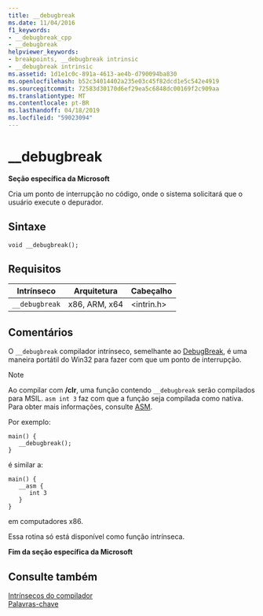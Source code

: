 ```yaml
---
title: __debugbreak
ms.date: 11/04/2016
f1_keywords:
- __debugbreak_cpp
- __debugbreak
helpviewer_keywords:
- breakpoints, __debugbreak intrinsic
- __debugbreak intrinsic
ms.assetid: 1d1e1c0c-891a-4613-ae4b-d790094ba830
ms.openlocfilehash: b52c34014402a235e03c45f82dcd1e5c542e4919
ms.sourcegitcommit: 72583d30170d6ef29ea5c6848dc00169f2c909aa
ms.translationtype: MT
ms.contentlocale: pt-BR
ms.lasthandoff: 04/18/2019
ms.locfileid: "59023094"
---
```

# <a name="debugbreak"></a>__debugbreak

**Seção específica da Microsoft**

Cria um ponto de interrupção no código, onde o sistema solicitará que o usuário execute o depurador.

## <a name="syntax"></a>Sintaxe

```
void __debugbreak();
```

## <a name="requirements"></a>Requisitos

|Intrínseco|Arquitetura|Cabeçalho|
|---------------|------------------|------------|
|`__debugbreak`|x86, ARM, x64|\<intrin.h>|

## <a name="remarks"></a>Comentários

O `__debugbreak` compilador intrínseco, semelhante ao [DebugBreak](https://msdn.microsoft.com/library/windows/desktop/ms679297.aspx), é uma maneira portátil do Win32 para fazer com que um ponto de interrupção.

> [!NOTE]
>  Ao compilar com **/clr**, uma função contendo `__debugbreak` serão compilados para MSIL. `asm int 3` faz com que a função seja compilada como nativa. Para obter mais informações, consulte [ASM](../assembler/inline/asm.md).

Por exemplo:

```
main() {
   __debugbreak();
}
```

é similar a:

```
main() {
   __asm {
      int 3
   }
}
```

em computadores x86.

Essa rotina só está disponível como função intrínseca.

**Fim da seção específica da Microsoft**

## <a name="see-also"></a>Consulte também

[Intrínsecos do compilador](../intrinsics/compiler-intrinsics.md)<br/>
[Palavras-chave](../cpp/keywords-cpp.md)